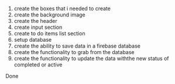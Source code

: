 1. create the boxes that i needed to create
2. create the background image
3. create the header
4. create input section
5. create to do items list section
6. setup database 
7. create the ability to save data in a firebase database
8. create the functionality to grab from the database
9. create the functionality to update the data withthe new status of completed or active

Done